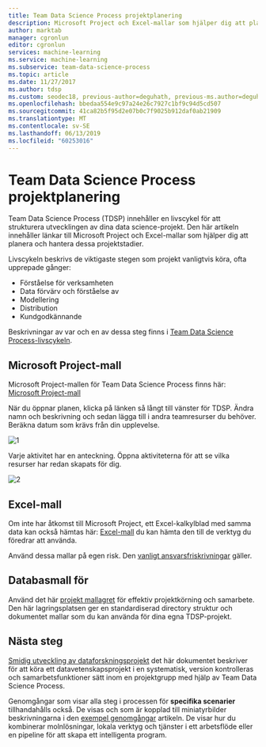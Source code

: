 ```yaml
---
title: Team Data Science Process projektplanering
description: Microsoft Project och Excel-mallar som hjälper dig att planera och hantera dataforskningsprojekt.
author: marktab
manager: cgronlun
editor: cgronlun
services: machine-learning
ms.service: machine-learning
ms.subservice: team-data-science-process
ms.topic: article
ms.date: 11/27/2017
ms.author: tdsp
ms.custom: seodec18, previous-author=deguhath, previous-ms.author=deguhath
ms.openlocfilehash: bbedaa554e9c97a24e26c7927c1bf9c94d5cd507
ms.sourcegitcommit: 41ca82b5f95d2e07b0c7f9025b912daf0ab21909
ms.translationtype: MT
ms.contentlocale: sv-SE
ms.lasthandoff: 06/13/2019
ms.locfileid: "60253016"
---
```

# <a name="team-data-science-process-project-planning"></a>Team Data Science Process projektplanering

Team Data Science Process (TDSP) innehåller en livscykel för att strukturera utvecklingen av dina data science-projekt. Den här artikeln innehåller länkar till Microsoft Project och Excel-mallar som hjälper dig att planera och hantera dessa projektstadier.

Livscykeln beskrivs de viktigaste stegen som projekt vanligtvis köra, ofta upprepade gånger:

- Förståelse för verksamheten
- Data förvärv och förståelse av
- Modellering
- Distribution
- Kundgodkännande

Beskrivningar av var och en av dessa steg finns i [Team Data Science Process-livscykeln](https://docs.microsoft.com/azure/machine-learning/team-data-science-process/lifecycle).

 
## <a name="microsoft-project-template"></a>Microsoft Project-mall

Microsoft Project-mallen för Team Data Science Process finns här: [Microsoft Project-mall](https://github.com/Azure/Azure-MachineLearning-DataScience/blob/master/Team-Data-Science-Process/Project-Planning-and-Governance/Advanced%20Analytics%20Microsoft%20Project%20Plan.mpp) 

När du öppnar planen, klicka på länken så långt till vänster för TDSP. Ändra namn och beskrivning och sedan lägga till i andra teamresurser du behöver. Beräkna datum som krävs från din upplevelse.

![1](./media/team-data-science-process-project-templates/ms-project-templates.png)

Varje aktivitet har en anteckning. Öppna aktiviteterna för att se vilka resurser har redan skapats för dig.

![2](./media/team-data-science-process-project-templates/ms-project-template-task.png)


## <a name="excel-template"></a>Excel-mall

Om inte har åtkomst till Microsoft Project, ett Excel-kalkylblad med samma data kan också hämtas här: [Excel-mall](https://github.com/Azure/Azure-MachineLearning-DataScience/blob/master/Team-Data-Science-Process/Project-Planning-and-Governance/Advanced%20Analytics%20Microsoft%20Project%20Plan.xlsx) du kan hämta den till de verktyg du föredrar att använda.

Använd dessa mallar på egen risk. Den [vanligt ansvarsfriskrivningar](https://www.gnu.org/licenses/gpl-3.0.en.html) gäller.

## <a name="repository-template"></a>Databasmall för

Använd det här [projekt mallagret](https://github.com/Azure/Azure-TDSP-ProjectTemplate) för effektiv projektkörning och samarbete. Den här lagringsplatsen ger en standardiserad directory struktur och dokumentet mallar som du kan använda för dina egna TDSP-projekt.

## <a name="next-steps"></a>Nästa steg

[Smidig utveckling av dataforskningsprojekt](agile-development.md) det här dokumentet beskriver för att köra ett datavetenskapsprojekt i en systematisk, version kontrolleras och samarbetsfunktioner sätt inom en projektgrupp med hjälp av Team Data Science Process.

Genomgångar som visar alla steg i processen för **specifika scenarier** tillhandahålls också. De visas och som är kopplad till miniatyrbilder beskrivningarna i den [exempel genomgångar](walkthroughs.md) artikeln. De visar hur du kombinerar molnlösningar, lokala verktyg och tjänster i ett arbetsflöde eller en pipeline för att skapa ett intelligenta program. 

